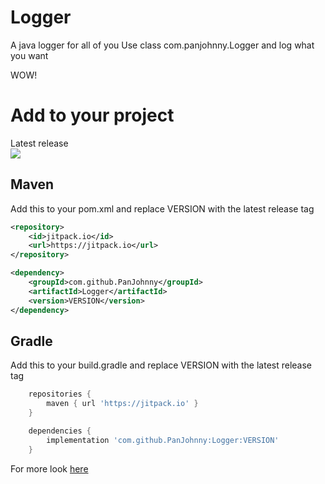 # Logger
A java logger for all of you
Use class com.panjohnny.Logger and log what you want

WOW!
# Add to your project
Latest release <br>
[![](https://jitpack.io/v/PanJohnny/Logger.svg)](https://jitpack.io/#PanJohnny/Logger)
## Maven
Add this to your pom.xml and replace VERSION with the latest release tag
```xml
<repository>
    <id>jitpack.io</id>
    <url>https://jitpack.io</url>
</repository>
```
```xml
<dependency>
    <groupId>com.github.PanJohnny</groupId>
    <artifactId>Logger</artifactId>
    <version>VERSION</version>
</dependency>
```

## Gradle
Add this to your build.gradle and replace VERSION with the latest release tag
```gradle
    repositories {
        maven { url 'https://jitpack.io' }
    }
```
```gradle
    dependencies {
        implementation 'com.github.PanJohnny:Logger:VERSION'
    }
```

For more look [here](https://jitpack.io/#PanJohnny/Logger)
